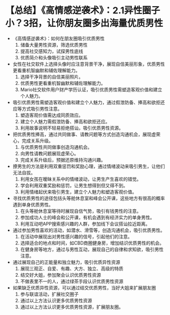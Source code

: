 # 【总结】《高情感逆袭术》：2.1异性圈子小？3招，让你朋友圈多出海量优质男性

-   《高情感逆袭术》：如何在朋友圈吸引优质男性
    1.  储备大量男性资源，筛选优质男性
    2.  提高社交感知力，试探男性底线
    3.  优质简介和头像吸引主动男性联系
-   女性在社交软件上选择头像时应注意背景干净，展现自信美丽形象，优质男性更看重机智幽默和辅佐理解能力。
    1.  选择干净背景的自信美丽照片。
    2.  优质男性更看重机智幽默和辅佐理解能力。
    3.  Mario社交软件用户财产学历认证，吸引优质男性需塑造客观价值和建立个人魅力。
-   吸引优质男性需塑造客观价值和建立个人魅力，通过假泄防备、捧高和欲拒还应等方式吸引男性注意。
    1.  塑造客观价值需达成同质效应。
    2.  建立个人魅力需假泄防备、捧高和欲拒还应。
    3.  利用故事说明不轻易拒绝搭讪，吸引优质男性资源。
-   把优质男性捧高，通过共同做事、请教问题等方式创造沟通机会，展现虚荣心，完成关系升级。
    1.  与优质男性共同做事创造沟通机会。
    2.  向男性请教问题展现虚荣心。
    3.  完成关系升级后，预据还原维持沟通兴趣。
-   撩男生的方法是利用双重惩罚和奖励心理，通过情绪波动来吸引男生，让他们无法自拔。
    1.  利用女孩在暧昧关系中的情绪波动，让男生产生喜欢的错觉。
    2.  学会利用双重奖励和惩罚，让男生想得到但又得不到。
    3.  利用情绪起伏来吸引男生，建立个人魅力和塑造客观价值。
-   寻找优质男性的途径包括头等舱休息室和峰会公开课，这些地方有很高的概率遇到单身优质男性。
    1.  在头等舱休息室等待时展现自信气势，吸引有钱男性的注意。
    2.  参加成功人士的峰会和公开课，有机会遇到有经济实力的单身男性。
    3.  利用互动吧APP搜索感兴趣的人群，参加线下会议搭讪拉近距离。
-   通过参加男性喜欢的活动，如潜水、滑雪等，创造沟通机会，吸引优质男性。
    1.  在活动中展现出对男性感兴趣的信号，引起他们的注意。
    2.  选择适合的地点和时间，如CBD商圈健身房，增加结识优质男性的机会。
    3.  在健身房等地方，通过与男性互动，展现自己的自律和求知欲，吸引男性注意。
-   通过展现自己的正能量和独立魅力，吸引优质异性资源
    1.  展现三观正、自爱、有趣、大方、独立、高级的特质
    2.  结交好大姐，参加聚会认识优质男性资源
    3.  不做表里不一的人，通过绿茶手段认识优质男性资源
-   如果缺乏优质异性资源，可以通过结交优质男性，当好大姐来扩展朋友圈
    1.  参与联谊活动，扩展社交圈子
    2.  通过以上方法认识更多优质男性资源
    3.  通过以上方法认识更多优质男性资源，扩展朋友圈。
